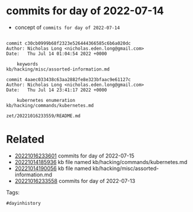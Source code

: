 # commits for day of 2022-07-14

- concept of `commits for day of 2022-07-14`

```

commit c30cb0999b68f2323e526444366585c6b6a020dc
Author: Nicholas Long <nicholas.eden.long@gmail.com>
Date:   Thu Jul 14 01:04:54 2022 +0000

    keywords
kb/hacking/misc/assorted-information.md

commit 4aaec033438c63aa2882fe8e323bfaac9e61127c
Author: Nicholas Long <nicholas.eden.long@gmail.com>
Date:   Thu Jul 14 23:41:17 2022 +0000

    kubernetes enumeration
kb/hacking/commands/kubernetes.md
```

` zet/20221016233559/README.md `

# Related

- [20221016233601](/zet/20221016233601/README.md) commits for day of 2022-07-15
- [20221014185936](/zet/20221014185936/README.md) kb file named kb/hacking/commands/kubernetes.md
- [20221014190056](/zet/20221014190056/README.md) kb file named kb/hacking/misc/assorted-information.md
- [20221016233558](/zet/20221016233558/README.md) commits for day of 2022-07-13

Tags:

    #dayinhistory
